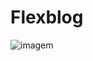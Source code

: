 # Flexblog
![imagem](https://user-images.githubusercontent.com/84976840/179846563-c8248c18-4f72-44d2-be1e-38ef9969c894.png)
